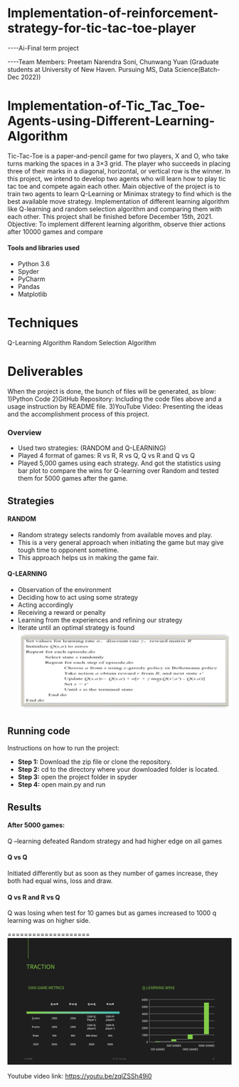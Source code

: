 # Implementation-of-reinforcement-strategy-for-tic-tac-toe-player
----Ai-Final term project

----Team Members: Preetam Narendra Soni, Chunwang Yuan (Graduate students at University of New Haven. Pursuing MS, Data Science(Batch-Dec 2022))
# Implementation-of-Tic_Tac_Toe-Agents-using-Different-Learning-Algorithm
Tic-Tac-Toe is a paper-and-pencil game for two players, X and O, who take turns marking the spaces in a 3×3 grid. The player who succeeds in placing three of their marks in a diagonal, horizontal, or vertical row is the winner.
In this project, we intend to develop two agents who will learn how to play tic tac toe and compete again each other. Main objective of the project is to train two agents to learn Q-Learning or Minimax strategy to find which is the best available move strategy.
Implementation of different learning algorithm like Q-learning and  random selection algorithm and comparing them with each other.
This project shall be finished before December 15th, 2021.
Objective: To implement different learning algorithm, observe thier actions after 10000 games and compare
#### Tools and libraries used
* Python 3.6
* Spyder
* PyCharm
* Pandas
* Matplotlib

# Techniques 
 Q-Learning Algorithm
Random Selection Algorithm

# Deliverables
When the project is done, the bunch of files will be generated, as blow:
1)Python Code
2)GitHub Repository: Including the code files above and a usage instruction by README file.
3)YouTube Video: Presenting the ideas and the accomplishment process of this project. 


### Overview
* Used two strategies: (RANDOM and Q-LEARNING) 
* Played 4 format of games: R vs R, R vs Q, Q vs R and Q vs Q
* Played 5,000 games using each strategy. And got the statistics using bar plot to compare the wins for Q-learning over Random and tested them for 5000 games after the game.

## Strategies
#### RANDOM 
* Random strategy selects randomly from available moves and play. 
* This is a very general approach when initiating the game but may give tough time to opponent sometime.
* This approach helps us in making the game fair.

#### Q-LEARNING
* Observation of the environment
* Deciding how to act using some strategy
* Acting accordingly
* Receiving a reward or penalty
* Learning from the experiences and refining our strategy
* Iterate until an optimal strategy is found
![Q-learning](Q-LEARNING-Algorithm.png)

## Running code
Instructions on how to run the project:
* **Step 1:** Download the zip file or clone the repository.
* **Step 2:** cd to the directory where your downloaded folder is located.
* **Step 3:** open the project folder in spyder
* **Step 4:** open main.py and run

## Results
#### After 5000 games:
Q –learning defeated Random strategy and had higher edge on all games
#### Q vs Q 
Initiated differently but as soon as they number of games increase, they both had equal wins, loss and draw.
#### Q vs R and  R vs Q
Q was losing when test for 10 games but as games increased to 1000 q learning was on higher side.

==================== <br>
![results](RESULTS.png)

Youtube video link: https://youtu.be/zqlZSSh49i0


